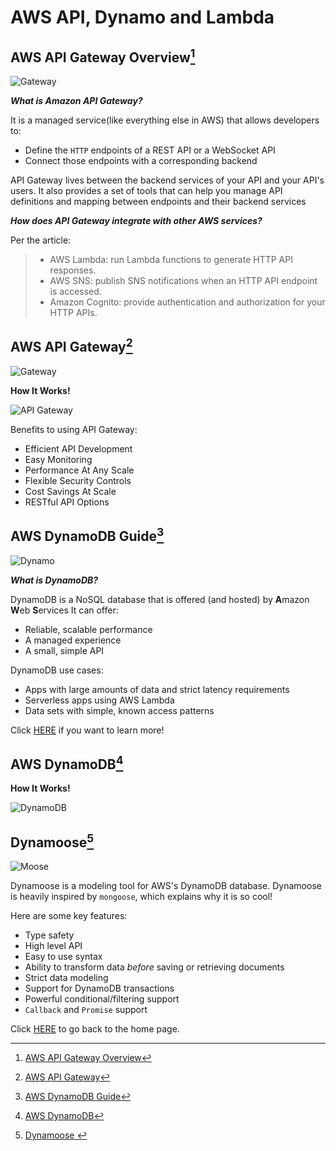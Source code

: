 # AWS API, Dynamo and Lambda

## AWS API Gateway Overview[^1]

![Gateway](https://encrypted-tbn0.gstatic.com/images?q=tbn:ANd9GcRY3wMc2iDoIjmM-m7C9-ltXe52AJZwQA5txQ&usqp=CAU)

_**What is Amazon API Gateway?**_

It is a managed service(like everything else in AWS) that allows developers to: 
- Define the `HTTP` endpoints of a REST API or a WebSocket API
- Connect those endpoints with a corresponding backend

API Gateway lives between the backend services of your API and your API's users.  It also provides a set of tools that can help you manage API definitions and mapping between endpoints and their backend services

_**How does API Gateway integrate with other AWS services?**_

Per the article:

> - AWS Lambda: run Lambda functions to generate HTTP API responses.
> - AWS SNS: publish SNS notifications when an HTTP API endpoint is accessed.
> - Amazon Cognito: provide authentication and authorization for your HTTP APIs.


## AWS API Gateway[^2]

![Gateway](https://encrypted-tbn0.gstatic.com/images?q=tbn:ANd9GcTOJHzYohGC7uwdDliyIiuACBn3p65mwXRsMA&usqp=CAU)

**How It Works!**

![API Gateway](https://d1.awsstatic.com/serverless/New-API-GW-Diagram.c9fc9835d2a9aa00ef90d0ddc4c6402a2536de0d.png)

Benefits to using API Gateway:

- Efficient API Development
- Easy Monitoring
- Performance At Any Scale
- Flexible Security Controls
- Cost Savings At Scale
- RESTful API Options

## AWS DynamoDB Guide[^3]

![Dynamo](https://encrypted-tbn0.gstatic.com/images?q=tbn:ANd9GcTRNkUmm8F5dq4aklEtv0MgdIZicogy42VbdQ&usqp=CAU)

_**What is DynamoDB?**_

DynamoDB is a NoSQL database that is offered (and hosted) by **A**mazon **W**eb **S**ervices
It can offer:

- Reliable, scalable performance
- A managed experience
- A small, simple API

DynamoDB use cases:

- Apps with large amounts of data and strict latency requirements
- Serverless apps using AWS Lambda
- Data sets with simple, known access patterns

Click [HERE](https://www.dynamodbbook.com/) if you want to learn more!

## AWS DynamoDB[^4]

**How It Works!**

![DynamoDB](https://d1.awsstatic.com/product-marketing/DynamoDB/product-page-diagram_Amazon-DynamoDB.a8a97936b804de5abb83fec9329acd03dec33332.png)

## Dynamoose[^5]

![Moose](https://encrypted-tbn0.gstatic.com/images?q=tbn:ANd9GcThFRFyQOrzHbLqSOxzPKFDURBs4z_3ub-8aQ&usqp=CAU)

Dynamoose is a modeling tool for AWS's DynamoDB database. 
Dynamoose is heavily inspired by `mongoose`, which explains why it is so cool!

Here are some key features:

- Type safety
- High level API
- Easy to use syntax
- Ability to transform data _before_ saving or retrieving documents
- Strict data modeling
- Support for DynamoDB transactions
- Powerful conditional/filtering support
- `Callback` and `Promise` support


Click [HERE](README.md) to go back to the home page.

[^1]: [AWS API Gateway Overview](https://www.serverless.com/amazon-api-gateway)

[^2]: [AWS API Gateway](https://aws.amazon.com/api-gateway/)

[^3]: [AWS DynamoDB Guide](https://www.dynamodbguide.com/what-is-dynamo-db/)

[^4]: [AWS DynamoDB](https://aws.amazon.com/dynamodb/)

[^5]: [Dynamoose ](https://dynamoosejs.com/getting_started/Introduction)